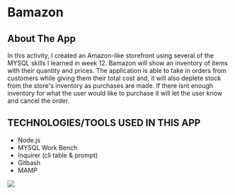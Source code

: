 # Bamazon

## About The App

In this activity, I created an Amazon-like storefront using several of the MYSQL skills
I learned in week 12. Bamazon will show an inventory of items with their quantity and prices. 
The application is able to take in orders from customers while giving them their total cost 
and, it will also deplete stock from the store's inventory as purchases are made. If there isnt
enough inventory for what the user would like to purchase it will let the user know and cancel the order. 

## TECHNOLOGIES/TOOLS USED IN THIS APP

* Node.js
* MYSQL Work Bench
* Inquirer (cli table & prompt)
* Gitbash
* MAMP

![](bamazonvid.gif)
